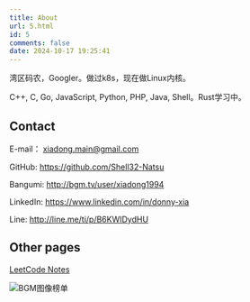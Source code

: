 ```yaml
---
title: About
url: 5.html
id: 5
comments: false
date: 2024-10-17 19:25:41
---
```


湾区码农，Googler。做过k8s，现在做Linux内核。

C++, C, Go, JavaScript, Python, PHP, Java, Shell。Rust学习中。

## Contact

E-mail：
[xiadong.main@gmail.com](mailto:xiadong.main@gmail.com)

GitHub:
<https://github.com/Shell32-Natsu>

Bangumi:
<http://bgm.tv/user/xiadong1994>

LinkedIn:
<https://www.linkedin.com/in/donny-xia>

Line:
<http://line.me/ti/p/B6KWIDydHU>

## Other pages

[LeetCode Notes](https://www.xiadong.info/leetcode-notes/)

![BGM图像榜单](https://bgm.tv/chart/img/218166)
